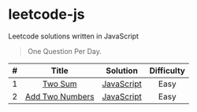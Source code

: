 # leetcode-js
Leetcode solutions written in JavaScript
> One Question Per Day.

| # | Title | Solution | Difficulty |
| :---: | :---: | :---: | :---: |
| 1  |  [Two Sum](https://leetcode-cn.com/problems/two-sum/) | [JavaScript](./algorithm/javascript/01.md) | Easy |
| 2  |  [Add Two Numbers](https://leetcode-cn.com/problems/add-two-numbers/) | [JavaScript](./algorithm/javascript/02.md) | Easy |
